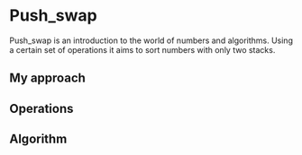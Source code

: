 # Push_swap

Push_swap is an introduction to the world of numbers and algorithms.
Using a certain set of operations it aims to sort numbers with only two stacks.

## My approach

## Operations

## Algorithm



